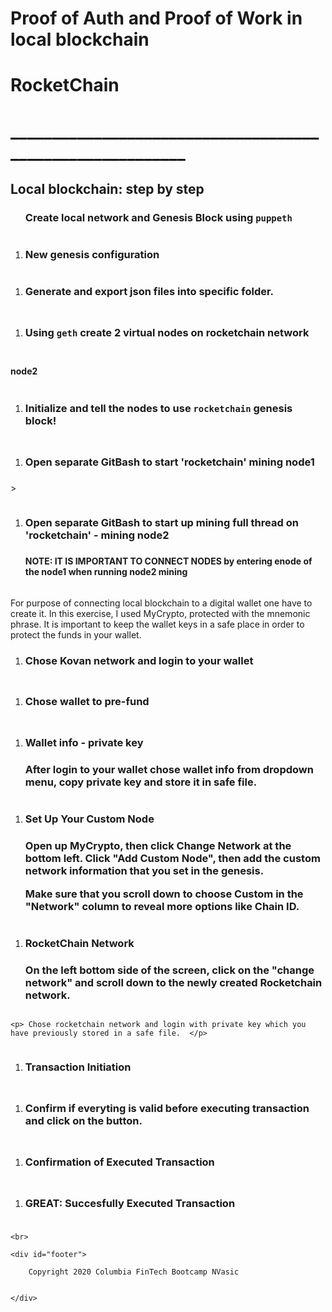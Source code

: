 <h1>Proof of Auth and Proof of Work in local blockchain</h1>

<h1> <strong>RocketChain</strong> <h1>

<p>__________________________________________________________</p>

<h2>Local blockchain: step by step</h2>

<ol>
<h3>Create local network and Genesis Block using <code>puppeth</code></h3>
</ol>

<p><img src="https://github.com/NinoslavVasic/RocketChain/blob/master/Screenshots1/1_add_rocketchain_puppeth.png" alt="" title="" /></p>

<ol>
<li><h3> New genesis configuration </h3></li>
</ol>

<p><img src="https://github.com/NinoslavVasic/RocketChain/blob/master/Screenshots1/2_genesis_conf.png" alt="" title="" /></p>

<p><ol>
<li><h3>Generate and export json files into specific folder. <h3></li>
</ol>


<p><img src="https://github.com/NinoslavVasic/RocketChain/blob/master/Screenshots1/3_gen_exp_json.png" alt="" title="" /></p>

<p><ol>
<li><h3> Using <code>geth</code> create 2 virtual nodes on rocketchain network <h3></li>
</ol>


<p><img src="https://github.com/NinoslavVasic/RocketChain/blob/master/Screenshots1/4_cre_node1.png" alt="" title="" /></p>

<h4> node2 </h4>

<p><img src="https://github.com/NinoslavVasic/RocketChain/blob/master/Screenshots1/5_cre_node2.png" alt="" title="" /></p>

<p><ol>
<li><h3> Initialize and tell the nodes to use <code>rocketchain</code> genesis block! <h3></li>
</ol>


<p><img src="https://github.com/NinoslavVasic/RocketChain/blob/master/Screenshots1/6_init_node1.png" alt="" title="" /></p>

<p><ol>
<li><h3> Open separate GitBash to start 'rocketchain' mining node1 <h3></li>
</ol>
>

<p><img src="https://github.com/NinoslavVasic/RocketChain/blob/master/Screenshots1/7_minthread_node1.png" alt="" title="" /></p>

<p><ol>
<li><p><h3> Open separate GitBash to start up mining full thread on 'rocketchain' - mining node2 <h3></p></p>

<p><p><h4> NOTE: IT IS IMPORTANT TO CONNECT NODES  by entering enode of the node1 when running node2 mining</h3></p></li>
</ol>
<img src="https://github.com/NinoslavVasic/RocketChain/blob/master/Screenshots1/8_minthread_node2.png" alt="" title="" /></p>

<p> For purpose of connecting local blockchain to a digital wallet one have to create it. In this exercise, I used MyCrypto, protected with the mnemonic phrase. It is 
       important to keep the wallet keys in a safe place in order to protect the funds in your wallet.</p>

<p><ol>
<li><h3>  Chose Kovan network and login to your wallet <h3></li>
</ol>


<p><img src="https://github.com/NinoslavVasic/RocketChain/blob/master/Screenshots1/9_mycrypto.png" alt="" title="" /></p>

<p><ol>
<li><h3> Chose wallet to pre-fund <h3></li>
</ol>


<p><img src="https://github.com/NinoslavVasic/RocketChain/blob/master/Screenshots1/10_mn_login.png" alt="" title="" /></p>

<p><ol>
<li><h3> Wallet info - private key <h3></p>

<p> After login to your wallet chose wallet info from dropdown menu, copy private key and store it in safe file.  </p>

<p></li>
</ol>
<img src="https://github.com/NinoslavVasic/RocketChain/blob/master/Screenshots1/11_wallet_priv_key.png" alt="" title="" /></p>

<p><ol>
<li><p><h3> Set Up Your Custom Node <h3></p></p>

<p> Open up MyCrypto, then click Change Network at the bottom left. Click "Add Custom Node", then add the custom network information that you set in the genesis.</p>

<p>Make sure that you scroll down to choose Custom in the "Network" column to reveal more options like Chain ID.</p>

<p></li>
</ol>
<img src="https://github.com/NinoslavVasic/RocketChain/blob/master/Screenshots1/12_add_custom_node.png" alt="" title="" /></p>

<p><ol>
<li><p><h3> RocketChain Network <h3></p></p>

<p> On the left bottom side of the screen, click on the "change network" and scroll down to the newly created Rocketchain network.  </p>

<p></li>
</ol>
<img src="https://github.com/NinoslavVasic/RocketChain/blob/master/Screenshots1/13_access_rocch.png" alt="" title="" /></p>

<pre><code>&lt;p&gt; Chose rocketchain network and login with private key which you have previously stored in a safe file.  &lt;/p&gt;
</code></pre>

<p><img src="https://github.com/NinoslavVasic/RocketChain/blob/master/Screenshots1/13.1_my_crypto_login_pk.PNG" alt="" title="" /></p>

<p><ol>
<li><h3> Transaction Initiation <h3></li>
</ol>
<img src="https://github.com/NinoslavVasic/RocketChain/blob/master/Screenshots1/14_transaction_initiation.PNG" alt="" title="" /></p>

<p><ol>
<li><h3> Confirm if everyting is valid before executing transaction and click on the button. <h3></li>
</ol>
<img src="https://github.com/NinoslavVasic/RocketChain/blob/master/Screenshots1/15_confirm_transaction.PNG" alt="" title="" /></p>

<p><ol>
<li><h3> Confirmation of Executed Transaction <h3></li>
</ol>
<img src="https://github.com/NinoslavVasic/RocketChain/blob/master/Screenshots1/16_transaction_confirmation.PNG" alt="" title="" /></p>

<p><ol>
<li><h3> GREAT: Succesfully Executed Transaction <h3></li>
</ol>
<img src="https://github.com/NinoslavVasic/RocketChain/blob/master/Screenshots1/17_succesfull_transaction.PNG" alt="" title="" /></p>

<p></footer></p>

<pre><code>&lt;br&gt;

&lt;div id="footer"&gt;

    Copyright 2020 Columbia FinTech Bootcamp NVasic


&lt;/div&gt;
</code></pre>

<p></body>
</html></p>

